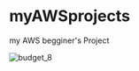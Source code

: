 # myAWSprojects
my AWS begginer's Project

![budget_8](https://user-images.githubusercontent.com/16262170/191854929-3bf169fd-2d19-4753-8d6a-6b6d98f57979.jpg)
